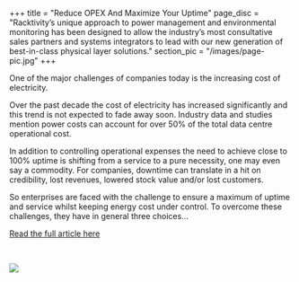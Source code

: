 +++
title = "Reduce OPEX And Maximize Your Uptime"
page_disc = "Racktivity’s unique approach to power management and environmental monitoring has been designed to allow the industry’s most consultative sales partners and systems integrators to lead with our new generation of best-in-class physical layer solutions."
section_pic = "/images/page-pic.jpg"
+++


One of the major challenges of companies today is the increasing cost of electricity.

Over the past decade the cost of electricity has increased significantly and this trend is not expected to fade away soon.
Industry data and studies mention power costs can account for over 50% of the total data centre operational cost.

In addition to controlling operational expenses the need to achieve close to 100% uptime is shifting from a service to a pure necessity, one may even say a commodity.
For companies, downtime can translate in a hit on credibility, lost revenues, lowered stock value and/or lost customers.

So enterprises are faced with the challenge to ensure a maximum of uptime and service whilst keeping energy cost under control.
To overcome these challenges, they have in general three choices...

 

[Read the full article here](/our-smart-pdus-increase-your-uptime-reduce-opex)

<br>

[![](/images/reduceopex.jpg)](/our-smart-pdus-increase-your-uptime-reduce-opex)